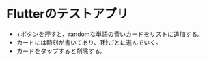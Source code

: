 # Flutterのテストアプリ

- +ボタンを押すと、randomな単語の青いカードをリストに追加する。
- カードには時刻が書いてあり、1秒ごとに進んでいく。
- カードをタップすると削除する。
